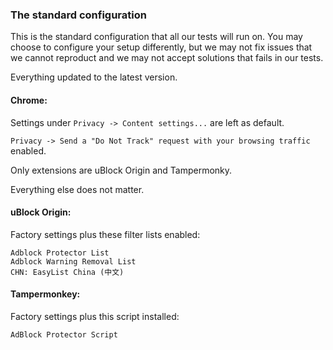 ### The standard configuration

This is the standard configuration that all our tests will run on. You may choose to configure your setup differently, but we may not fix issues that we cannot reproduct and we may not accept solutions that fails in our tests. 

Everything updated to the latest version. 

#### Chrome: 

Settings under `Privacy -> Content settings...` are left as default. 

`Privacy -> Send a "Do Not Track" request with your browsing traffic` enabled. 

Only extensions are uBlock Origin and Tampermonky. 

Everything else does not matter. 

#### uBlock Origin: 

Factory settings plus these filter lists enabled: 

```
Adblock Protector List
Adblock Warning Removal List
CHN: EasyList China (中文)
```

#### Tampermonkey: 

Factory settings plus this script installed: 

```
AdBlock Protector Script
```
